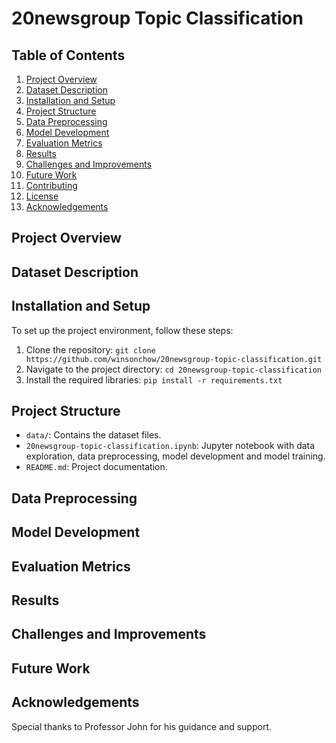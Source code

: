 # 20newsgroup Topic Classification

## Table of Contents
1. [Project Overview](#project-overview)
2. [Dataset Description](#dataset-description)
3. [Installation and Setup](#installation-and-setup)
4. [Project Structure](#project-structure)
5. [Data Preprocessing](#data-preprocessing)
6. [Model Development](#model-development)
7. [Evaluation Metrics](#evaluation-metrics)
8. [Results](#results)
9. [Challenges and Improvements](#challenges-and-improvements)
10. [Future Work](#future-work)
11. [Contributing](#contributing)
12. [License](#license)
13. [Acknowledgements](#acknowledgements)

## Project Overview

## Dataset Description

## Installation and Setup
To set up the project environment, follow these steps:
1. Clone the repository: `git clone https://github.com/winsonchow/20newsgroup-topic-classification.git`
2. Navigate to the project directory: `cd 20newsgroup-topic-classification`
3. Install the required libraries: `pip install -r requirements.txt`

## Project Structure
- `data/`: Contains the dataset files.
- `20newsgroup-topic-classification.ipynb`: Jupyter notebook with data exploration, data preprocessing, model development and model training.
- `README.md`: Project documentation.

## Data Preprocessing

## Model Development

## Evaluation Metrics

## Results

## Challenges and Improvements

## Future Work

## Acknowledgements
Special thanks to Professor John for his guidance and support.

